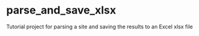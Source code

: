 # parse_and_save_xlsx
Tutorial project for parsing a site and saving the results to an Excel xlsx file
